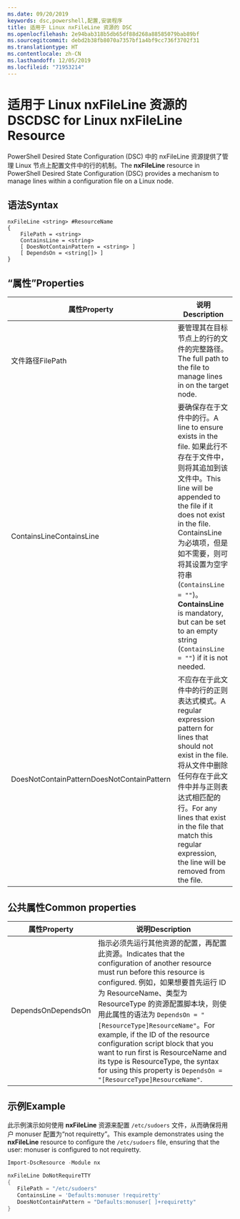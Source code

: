 ```yaml
---
ms.date: 09/20/2019
keywords: dsc,powershell,配置,安装程序
title: 适用于 Linux nxFileLine 资源的 DSC
ms.openlocfilehash: 2e94bab318b5db65df88d268a88585079bab89bf
ms.sourcegitcommit: debd2b38fb8070a7357bf1a4bf9cc736f3702f31
ms.translationtype: HT
ms.contentlocale: zh-CN
ms.lasthandoff: 12/05/2019
ms.locfileid: "71953214"
---
```

# <a name="dsc-for-linux-nxfileline-resource"></a><span data-ttu-id="ca8ce-103">适用于 Linux nxFileLine 资源的 DSC</span><span class="sxs-lookup"><span data-stu-id="ca8ce-103">DSC for Linux nxFileLine Resource</span></span>

<span data-ttu-id="ca8ce-104">PowerShell Desired State Configuration (DSC) 中的 nxFileLine  资源提供了管理 Linux 节点上配置文件中的行的机制。</span><span class="sxs-lookup"><span data-stu-id="ca8ce-104">The **nxFileLine** resource in PowerShell Desired State Configuration (DSC) provides a mechanism to manage lines within a configuration file on a Linux node.</span></span>

## <a name="syntax"></a><span data-ttu-id="ca8ce-105">语法</span><span class="sxs-lookup"><span data-stu-id="ca8ce-105">Syntax</span></span>

```Syntax
nxFileLine <string> #ResourceName
{
    FilePath = <string>
    ContainsLine = <string>
    [ DoesNotContainPattern = <string> ]
    [ DependsOn = <string[]> ]
}
```

## <a name="properties"></a><span data-ttu-id="ca8ce-106">“属性”</span><span class="sxs-lookup"><span data-stu-id="ca8ce-106">Properties</span></span>

|<span data-ttu-id="ca8ce-107">属性</span><span class="sxs-lookup"><span data-stu-id="ca8ce-107">Property</span></span> |<span data-ttu-id="ca8ce-108">说明</span><span class="sxs-lookup"><span data-stu-id="ca8ce-108">Description</span></span> |
|---|---|
|<span data-ttu-id="ca8ce-109">文件路径</span><span class="sxs-lookup"><span data-stu-id="ca8ce-109">FilePath</span></span> |<span data-ttu-id="ca8ce-110">要管理其在目标节点上的行的文件的完整路径。</span><span class="sxs-lookup"><span data-stu-id="ca8ce-110">The full path to the file to manage lines in on the target node.</span></span> |
|<span data-ttu-id="ca8ce-111">ContainsLine</span><span class="sxs-lookup"><span data-stu-id="ca8ce-111">ContainsLine</span></span> |<span data-ttu-id="ca8ce-112">要确保存在于文件中的行。</span><span class="sxs-lookup"><span data-stu-id="ca8ce-112">A line to ensure exists in the file.</span></span> <span data-ttu-id="ca8ce-113">如果此行不存在于文件中，则将其追加到该文件中。</span><span class="sxs-lookup"><span data-stu-id="ca8ce-113">This line will be appended to the file if it does not exist in the file.</span></span> <span data-ttu-id="ca8ce-114">ContainsLine  为必填项，但是如不需要，则可将其设置为空字符串 (`ContainsLine = ""`)。</span><span class="sxs-lookup"><span data-stu-id="ca8ce-114">**ContainsLine** is mandatory, but can be set to an empty string (`ContainsLine = ""`) if it is not needed.</span></span> |
|<span data-ttu-id="ca8ce-115">DoesNotContainPattern</span><span class="sxs-lookup"><span data-stu-id="ca8ce-115">DoesNotContainPattern</span></span> |<span data-ttu-id="ca8ce-116">不应存在于此文件中的行的正则表达式模式。</span><span class="sxs-lookup"><span data-stu-id="ca8ce-116">A regular expression pattern for lines that should not exist in the file.</span></span> <span data-ttu-id="ca8ce-117">将从文件中删除任何存在于此文件中并与正则表达式相匹配的行。</span><span class="sxs-lookup"><span data-stu-id="ca8ce-117">For any lines that exist in the file that match this regular expression, the line will be removed from the file.</span></span> |

## <a name="common-properties"></a><span data-ttu-id="ca8ce-118">公共属性</span><span class="sxs-lookup"><span data-stu-id="ca8ce-118">Common properties</span></span>

|<span data-ttu-id="ca8ce-119">属性</span><span class="sxs-lookup"><span data-stu-id="ca8ce-119">Property</span></span> |<span data-ttu-id="ca8ce-120">说明</span><span class="sxs-lookup"><span data-stu-id="ca8ce-120">Description</span></span> |
|---|---|
|<span data-ttu-id="ca8ce-121">DependsOn</span><span class="sxs-lookup"><span data-stu-id="ca8ce-121">DependsOn</span></span> |<span data-ttu-id="ca8ce-122">指示必须先运行其他资源的配置，再配置此资源。</span><span class="sxs-lookup"><span data-stu-id="ca8ce-122">Indicates that the configuration of another resource must run before this resource is configured.</span></span> <span data-ttu-id="ca8ce-123">例如，如果想要首先运行 ID 为 ResourceName、类型为 ResourceType 的资源配置脚本块，则使用此属性的语法为 `DependsOn = "[ResourceType]ResourceName"`。</span><span class="sxs-lookup"><span data-stu-id="ca8ce-123">For example, if the ID of the resource configuration script block that you want to run first is ResourceName and its type is ResourceType, the syntax for using this property is `DependsOn = "[ResourceType]ResourceName"`.</span></span> |

## <a name="example"></a><span data-ttu-id="ca8ce-124">示例</span><span class="sxs-lookup"><span data-stu-id="ca8ce-124">Example</span></span>

<span data-ttu-id="ca8ce-125">此示例演示如何使用 **nxFileLine** 资源来配置 `/etc/sudoers` 文件，从而确保将用户 monuser 配置为“not requiretty”。</span><span class="sxs-lookup"><span data-stu-id="ca8ce-125">This example demonstrates using the **nxFileLine** resource to configure the `/etc/sudoers` file, ensuring that the user: monuser is configured to not requiretty.</span></span>

```powershell
Import-DscResource -Module nx

nxFileLine DoNotRequireTTY
{
   FilePath = "/etc/sudoers"
   ContainsLine = 'Defaults:monuser !requiretty'
   DoesNotContainPattern = "Defaults:monuser[ ]+requiretty"
}
```